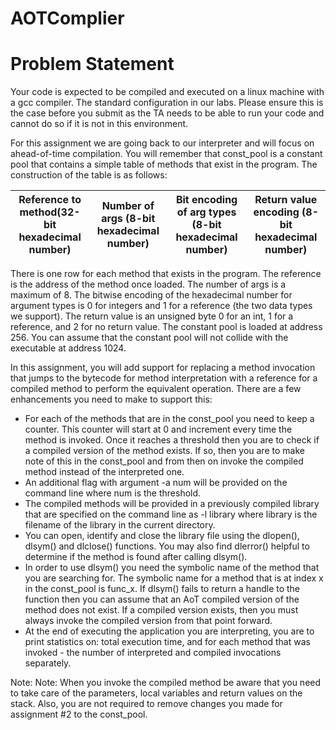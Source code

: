 # AOTComplier
<a name="br1"></a> 
# Problem Statement

Your code is expected to be compiled and executed on a linux machine with a gcc compiler. The standard configuration in our labs. Please ensure this is the case before you submit as
the TA needs to be able to run your code and cannot do so if it is not in this environment. 

For this assignment we are going back to our interpreter and will focus on ahead-of-time compilation. You will remember that const\_pool is a constant pool that contains a simple
table of methods that exist in the program. The construction of the table is as follows:

|  Reference to method(32-bit hexadecimal number) | Number of args (8-bit hexadecimal number)  |  Bit encoding of arg types (8-bit hexadecimal number) |  Return value encoding (8-bit hexadecimal number) |  
|---|---|---|---|


There is one row for each method that exists in the program. The reference is the address of the method once loaded. The number of args is a maximum of 8. The bitwise encoding of the hexadecimal number for argument types is 0 for integers and 1 for a reference (the two data types we support). The return value is an unsigned byte 0 for an int, 1 for a reference, and 2 for no return value. The constant pool is loaded at address 256. You can assume that the constant pool will not collide with the executable at address 1024.

In this assignment, you will add support for replacing a method invocation that jumps to the bytecode for method interpretation with a reference for a compiled method to perform the equivalent operation. There are a few enhancements you need to make to support this:

* For each of the methods that are in the const_pool you need to keep a counter. This counter will start at 0 and increment every time the method is invoked. Once it reaches a threshold then you are to check if a compiled version of the method exists. If so, then you are to make note of this in the const_pool and from then on invoke the compiled method instead of the interpreted one.
* An additional flag with argument -a num will be provided on the command line where num is the threshold.
* The compiled methods will be provided in a previously compiled library that are specified on the command line as -l library where library is the filename of the library in the current directory.
* You can open, identify and close the library file using the dlopen(), dlsym() and dlclose() functions. You may also find dlerror() helpful to determine if the method is found after calling dlsym().
* In order to use dlsym() you need the symbolic name of the method that you are searching for. The symbolic name for a method that is at index x in the const_pool is func_x. If dlsym() fails to return a handle to the function then you can assume that an AoT compiled version of the method does not exist. If a compiled version exists, then you must always invoke the compiled version from that point forward.
* At the end of executing the application you are interpreting, you are to print statistics on: total execution time, and for each method that was invoked - the number of interpreted and compiled invocations separately.

Note: Note: When you invoke the compiled method be aware that you need to take care of the parameters, local variables and return values on the stack. Also, you are not required to remove changes you made for assignment #2 to the const_pool.

